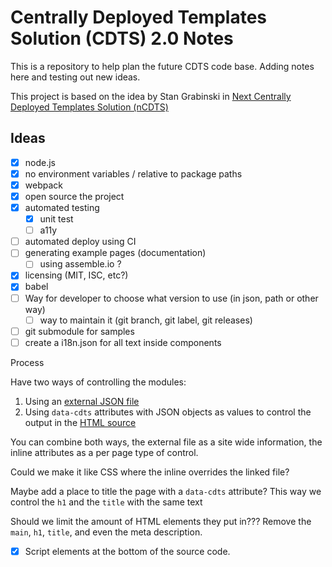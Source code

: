 # Centrally Deployed Templates Solution (CDTS) 2.0 Notes

This is a repository to help plan the future CDTS code base. Adding notes here and testing out new ideas.

This project is based on the idea by Stan Grabinski in [Next Centrally Deployed Templates Solution (nCDTS)](https://gccode.ssc-spc.gc.ca/stan_grabinski/Next_Centrally_Deployed_Templates_Solution)

## Ideas

* [X] node.js
* [X] no environment variables / relative to package paths
* [X] webpack
* [X] open source the project
* [X] automated testing
  * [X] unit test
  * [ ] a11y
* [ ] automated deploy using CI
* [ ] generating example pages (documentation)
  * [ ] using assemble.io ?
* [X] licensing (MIT, ISC, etc?)
* [X] babel
* [ ] Way for developer to choose what version to use (in json, path or other way) 
  * [ ] way to maintain it (git branch, git label, git releases)
* [ ] git submodule for samples
* [ ] create a i18n.json for all text inside components 

Process

Have two ways of controlling the modules:

1. Using an [external JSON file](example.json)
2. Using `data-cdts` attributes with JSON objects as values to control the output in the [HTML source](example.html)

You can combine both ways, the external file as a site wide information, the inline attributes as a per page type of control.

Could we make it like CSS where the inline overrides the linked file?

Maybe add a place to title the page with a `data-cdts` attribute? This way we control the `h1` and the `title` with the same text

Should we limit the amount of HTML elements they put in??? Remove the `main`, `h1`, `title`, and even the meta description.

* [X] Script elements at the bottom of the source code.